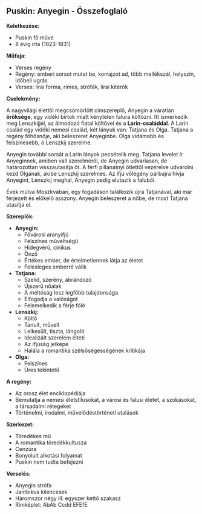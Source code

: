## **Puskin: Anyegin - Összefoglaló**

**Keletkezése:**

- Puskin fő műve
- 8 évig írta (1823-1831)

**Műfaja:**

- Verses regény
- Regény: emberi sorsot mutat be, korrajzot ad, több mellékszál, helyszín, időbeli ugrás
- Verses: lírai forma, rímes, strófák, lírai kitérők

**Cselekmény:**

A nagyvilági élettől megcsömörlött címszereplő, Anyegin a váratlan **öröksége**, egy vidéki birtok miatt kénytelen falura költözni. Itt ismerkedik meg Lenszkijjel, az álmodozó fiatal költővel és a **Larin-családdal**. A Larin család egy vidéki nemesi család, két lányuk van: Tatjana és Olga. Tatjana a regény főhősnője, aki beleszeret Anyeginbe. Olga vidámabb és felszínesebb, ő Lenszkij szerelme.

Anyegin további sorsát a Larin lányok pecsételik meg. Tatjana levelet ír Anyeginnek, amiben vall szerelméről, de Anyegin udvariasan, de határozottan visszautasítja őt. A férfi pillanatnyi ötlettől vezérelve udvarolni kezd Olgának, akibe Lenszkij szerelmes. Az ifjú vőlegény párbajra hívja Anyegint, Lenszkij meghal, Anyegin pedig elutazik a faluból.

Évek múlva Moszkvában, egy fogadáson találkozik újra Tatjanával, aki már férjezett és előkelő asszony. Anyegin beleszeret a nőbe, de most Tatjana utasítja el.

**Szereplők:**

- **Anyegin:**
    - Fővárosi aranyifjú
    - Felszínes műveltségű
    - Hidegvérű, cinikus
    - Önző
    - Értékes ember, de értelmetlennek látja az életet
    - Felesleges emberré válik
- **Tatjana:**
    - Szelíd, szerény, ábrándozó
    - Újszerű nőalak
    - A méltóság lesz legfőbb tulajdonsága
    - Elfogadja a valóságot
    - Felemelkedik a férje fölé
- **Lenszkij:**
    - Költő
    - Tanult, művelt
    - Lelkesült, tiszta, lángoló
    - Idealizált szerelem élteti
    - Az ifjúság jelképe
    - Halála a romantika szélsőségességének kritikája
- **Olga:**
    - Felszínes
    - Üres tekintetű

**A regény:**

- Az orosz élet enciklopédiája
- Bemutatja a nemesi életstílusokat, a városi és falusi életet, a szokásokat, a társadalmi rétegeket
- Történelmi, irodalmi, művelődéstörténeti utalások

**Szerkezet:**

- Töredékes mű
- A romantika töredékkultusza
- Cenzúra
- Bonyolult alkotási folyamat
- Puskin nem tudta befejezni

**Verselés:**

- Anyegin strófa
- Jambikus kilencesek
- Háromszor négy ill. egyszer kettő szakasz
- Rímképlet: AbAb Ccdd EFEfE